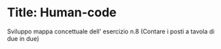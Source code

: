 Title: Human-code
===
Sviluppo mappa concettuale dell' esercizio n.8 (Contare i posti a tavola di due in due)